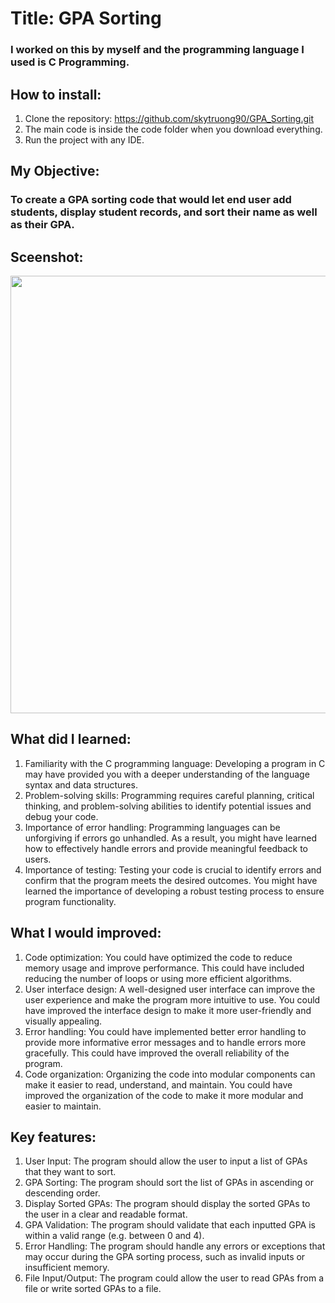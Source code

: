 # Title: GPA Sorting
### I worked on this by myself and the programming language I used is C Programming. 

## How to install:
1. Clone the repository:  https://github.com/skytruong90/GPA_Sorting.git
2. The main code is inside the code folder when you download everything.
3. Run the project with any IDE.

## My Objective: 
### To create a GPA sorting code that would let end user add students, display student records, and sort their name as well as their GPA.

## Sceenshot:
<img src= "" width="700">

## What did I learned:
1. Familiarity with the C programming language: Developing a program in C may have provided you with a deeper understanding of the language syntax and data structures.
2. Problem-solving skills: Programming requires careful planning, critical thinking, and problem-solving abilities to identify potential issues and debug your code.
3. Importance of error handling: Programming languages can be unforgiving if errors go unhandled. As a result, you might have learned how to effectively handle errors and provide meaningful feedback to users.
4. Importance of testing: Testing your code is crucial to identify errors and confirm that the program meets the desired outcomes. You might have learned the importance of developing a robust testing process to ensure program functionality.

## What I would improved:
1. Code optimization: You could have optimized the code to reduce memory usage and improve performance. This could have included reducing the number of loops or using more efficient algorithms.
2. User interface design: A well-designed user interface can improve the user experience and make the program more intuitive to use. You could have improved the interface design to make it more user-friendly and visually appealing.
3. Error handling: You could have implemented better error handling to provide more informative error messages and to handle errors more gracefully. This could have improved the overall reliability of the program.
4. Code organization: Organizing the code into modular components can make it easier to read, understand, and maintain. You could have improved the organization of the code to make it more modular and easier to maintain.

## Key features:
1. User Input: The program should allow the user to input a list of GPAs that they want to sort.
2. GPA Sorting: The program should sort the list of GPAs in ascending or descending order.
3. Display Sorted GPAs: The program should display the sorted GPAs to the user in a clear and readable format.
4. GPA Validation: The program should validate that each inputted GPA is within a valid range (e.g. between 0 and 4).
5. Error Handling: The program should handle any errors or exceptions that may occur during the GPA sorting process, such as invalid inputs or insufficient memory.
6. File Input/Output: The program could allow the user to read GPAs from a file or write sorted GPAs to a file.
